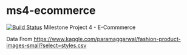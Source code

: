 # ms4-ecommerce
[![Build Status](https://travis-ci.org/Skrkrw/ms4-ecommerce.svg?branch=master)](https://travis-ci.org/Skrkrw/ms4-ecommerce)
Milestone Project 4 - E-Commmerce



Data From
https://www.kaggle.com/paramaggarwal/fashion-product-images-small?select=styles.csv